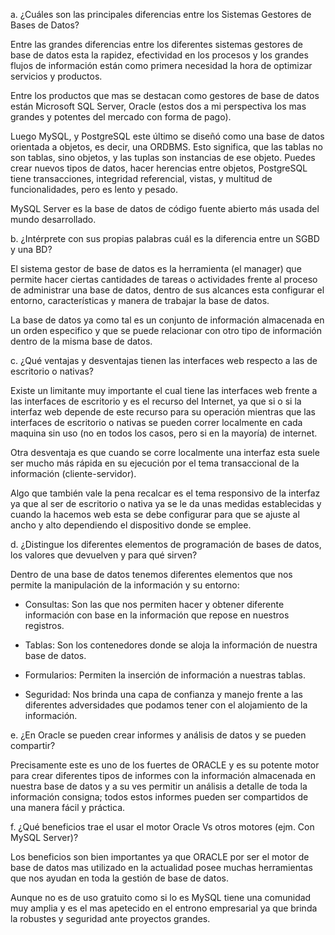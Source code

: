 a. ¿Cuáles son las principales diferencias entre los Sistemas Gestores de Bases de Datos?

Entre las grandes diferencias entre los diferentes sistemas gestores de base de datos esta la rapidez, efectividad en los procesos y los grandes flujos de información están como primera necesidad la hora de optimizar servicios y productos.

Entre los productos que mas se destacan como gestores de base de datos están Microsoft SQL Server, Oracle (estos dos a mi perspectiva los mas grandes y potentes del mercado con forma de pago).

Luego MySQL, y PostgreSQL este último se diseñó como una base de datos orientada a objetos, es decir, una ORDBMS. Esto significa, que las tablas no son tablas, sino objetos, y las tuplas son instancias de ese objeto. Puedes crear nuevos tipos de datos, hacer herencias entre objetos, PostgreSQL tiene transacciones, integridad referencial, vistas, y multitud de funcionalidades, pero es lento y pesado.

MySQL Server es la base de datos de código fuente abierto más usada del mundo desarrollado.

b. ¿Intérprete con sus propias palabras cuál es la diferencia entre un SGBD y una BD?

El sistema gestor de base de datos es la herramienta (el manager) que permite hacer ciertas cantidades de tareas o actividades frente al proceso de administrar una base de datos, dentro de sus alcances esta configurar el entorno, características y manera de trabajar la base de datos.

La base de datos ya como tal es un conjunto de información almacenada en un orden especifico y que se puede relacionar con otro tipo de información dentro de la misma base de datos.

c. ¿Qué ventajas y desventajas tienen las interfaces web respecto a las de escritorio o nativas?

Existe un limitante muy importante el cual tiene las interfaces web frente a las interfaces de escritorio y es el recurso del Internet, ya que si o si la interfaz web depende de este recurso para su operación mientras que las interfaces de escritorio o nativas se pueden correr localmente en cada maquina sin uso (no en todos los casos, pero si en la mayoría) de internet.

Otra desventaja es que cuando se corre localmente una interfaz esta suele ser mucho más rápida en su ejecución por el tema transaccional de la información (cliente-servidor).

Algo que también vale la pena recalcar es el tema responsivo de la interfaz ya que al ser de escritorio o nativa ya se le da unas medidas establecidas y cuando la hacemos web esta se debe configurar para que se ajuste al ancho y alto dependiendo el dispositivo donde se emplee.

d. ¿Distingue los diferentes elementos de programación de bases de datos, los valores que devuelven y para qué sirven?

Dentro de una base de datos tenemos diferentes elementos que nos permite la manipulación de la información y su entorno:

- Consultas: Son las que nos permiten hacer y obtener diferente información con base en la información que repose en nuestros registros.

- Tablas: Son los contenedores donde se aloja la información de nuestra base de datos.

- Formularios: Permiten la inserción de información a nuestras tablas.

- Seguridad: Nos brinda una capa de confianza y manejo frente a las diferentes adversidades que podamos tener con el alojamiento de la información.

e. ¿En Oracle se pueden crear informes y análisis de datos y se pueden compartir?

Precisamente este es uno de los fuertes de ORACLE y es su potente motor para crear diferentes tipos de informes con la información almacenada en nuestra base de datos y a su ves permitir un análisis a detalle de toda la información consigna; todos estos informes pueden ser compartidos de una manera fácil y práctica.

f. ¿Qué beneficios trae el usar el motor Oracle Vs otros motores (ejm. Con MySQL Server)?

Los beneficios son bien importantes ya que ORACLE por ser el motor de base de datos mas utilizado en la actualidad posee muchas herramientas que nos ayudan en toda la gestión de base de datos.

Aunque no es de uso gratuito como si lo es MySQL tiene una comunidad muy amplia y es el mas apetecido en el entrono empresarial ya que brinda la robustes y seguridad ante proyectos grandes.
